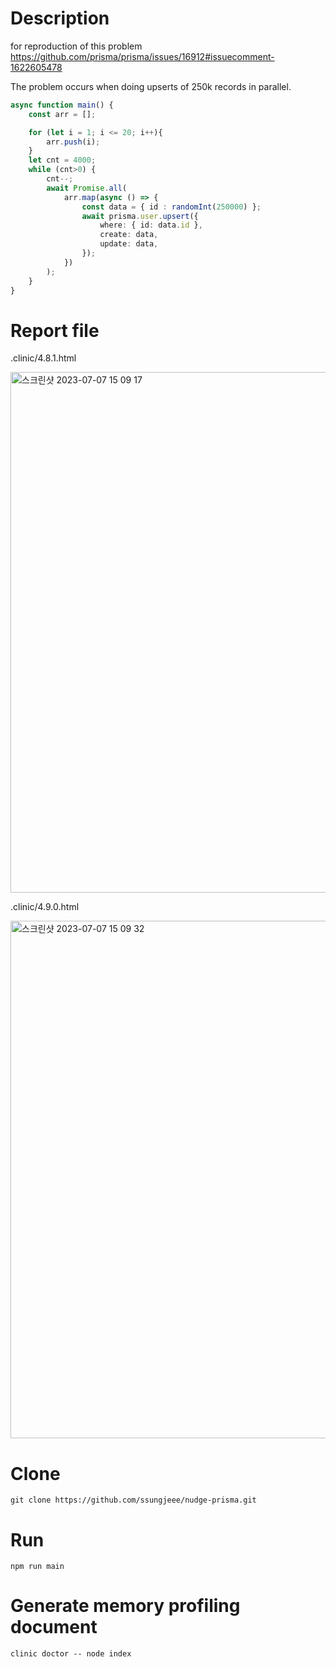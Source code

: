# Description

for reproduction of this problem 
https://github.com/prisma/prisma/issues/16912#issuecomment-1622605478

The problem occurs when doing upserts of 250k records in parallel.

```typescript
async function main() {
    const arr = [];

    for (let i = 1; i <= 20; i++){
        arr.push(i);
    }
    let cnt = 4000;
    while (cnt>0) {
        cnt--;
        await Promise.all(
            arr.map(async () => {
                const data = { id : randomInt(250000) };
                await prisma.user.upsert({
                    where: { id: data.id },
                    create: data,
                    update: data,
                });
            })
        );
    }
}

```

# Report file

.clinic/4.8.1.html

<img width="833" alt="스크린샷 2023-07-07 15 09 17" src="https://github.com/ssungjeee/nudge-prisma/assets/138547449/86ffd4d0-22c7-4357-8635-942d01b7fe93">

.clinic/4.9.0.html

<img width="828" alt="스크린샷 2023-07-07 15 09 32" src="https://github.com/ssungjeee/nudge-prisma/assets/138547449/2a892b4e-fcd5-44ee-af76-ee0a700cd655">



# Clone
```
git clone https://github.com/ssungjeee/nudge-prisma.git
```

# Run
```
npm run main
```

# Generate memory profiling document
```
clinic doctor -- node index
```

